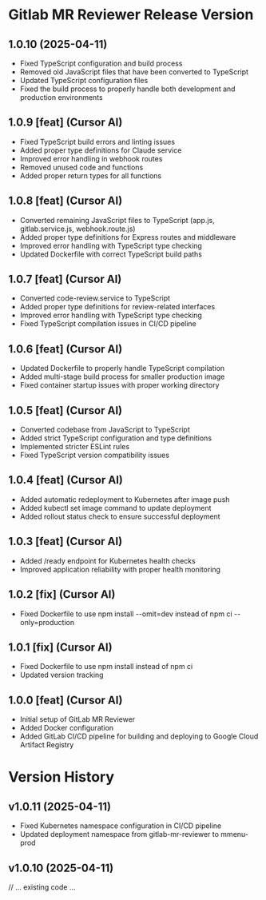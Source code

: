 # Gitlab MR Reviewer Release Version

## 1.0.10 (2025-04-11)
- Fixed TypeScript configuration and build process
- Removed old JavaScript files that have been converted to TypeScript
- Updated TypeScript configuration files
- Fixed the build process to properly handle both development and production environments

## 1.0.9 [feat] (Cursor AI)
- Fixed TypeScript build errors and linting issues
- Added proper type definitions for Claude service
- Improved error handling in webhook routes
- Removed unused code and functions
- Added proper return types for all functions

## 1.0.8 [feat] (Cursor AI)
- Converted remaining JavaScript files to TypeScript (app.js, gitlab.service.js, webhook.route.js)
- Added proper type definitions for Express routes and middleware
- Improved error handling with TypeScript type checking
- Updated Dockerfile with correct TypeScript build paths

## 1.0.7 [feat] (Cursor AI)
- Converted code-review.service to TypeScript
- Added proper type definitions for review-related interfaces
- Improved error handling with TypeScript type checking
- Fixed TypeScript compilation issues in CI/CD pipeline

## 1.0.6 [feat] (Cursor AI)
- Updated Dockerfile to properly handle TypeScript compilation
- Added multi-stage build process for smaller production image
- Fixed container startup issues with proper working directory

## 1.0.5 [feat] (Cursor AI)
- Converted codebase from JavaScript to TypeScript
- Added strict TypeScript configuration and type definitions
- Implemented stricter ESLint rules
- Fixed TypeScript version compatibility issues

## 1.0.4 [feat] (Cursor AI)
- Added automatic redeployment to Kubernetes after image push
- Added kubectl set image command to update deployment
- Added rollout status check to ensure successful deployment

## 1.0.3 [feat] (Cursor AI)
- Added /ready endpoint for Kubernetes health checks
- Improved application reliability with proper health monitoring

## 1.0.2 [fix] (Cursor AI)
- Fixed Dockerfile to use npm install --omit=dev instead of npm ci --only=production

## 1.0.1 [fix] (Cursor AI)
- Fixed Dockerfile to use npm install instead of npm ci
- Updated version tracking

## 1.0.0 [feat] (Cursor AI)
- Initial setup of GitLab MR Reviewer
- Added Docker configuration
- Added GitLab CI/CD pipeline for building and deploying to Google Cloud Artifact Registry

# Version History

## v1.0.11 (2025-04-11)
- Fixed Kubernetes namespace configuration in CI/CD pipeline
- Updated deployment namespace from gitlab-mr-reviewer to mmenu-prod

## v1.0.10 (2025-04-11)
// ... existing code ... 